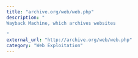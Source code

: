 ```yaml
---
title: "archive.org/web/web.php"
description: "
Wayback Machine, which archives websites
 
"
external_url: "http://archive.org/web/web.php"
category: "Web Exploitation"
---
```


